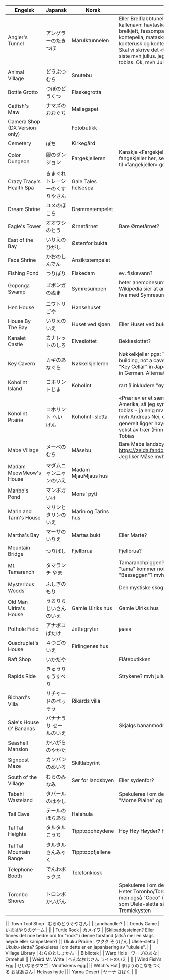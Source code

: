 | Engelsk                       | Japansk                          | Norsk               | Kommentar |
|-------------------------------|----------------------------------|---------------------|-----------|
| Angler's Tunnel               | アングラーのたきつぼ             | Marulktunnelen      |Eller Breiflabbtunellen? breiflabb har også mange andre kallenavn: havtaske, sjødævel, storkjeftkonge, ulke, breikjeft, fessompa, fessømpæ, fisksømpe, fissump, furusk, kontepella, mataskurk, pelekunter, pillekunter, ulk, konterusk og konteknor.        Jeg syns Ulketunnellen er best. Skal vi skrive det «tunnel» eller «tunell»? jeg foreslår det siste mvh julius. jeg foreslår tunnel fordi det er vanligst mvh tobias. Ok, mvh Julius|
| Animal Village                | どうぶつむら                     |    Snutebu   ||Dyrelandsbyen  Potebu Snutebu 
| Bottle Grotto                 | つぼのどうくつ                   | Flaskegrotta        ||
| Catfish's Maw                 | ナマズのおおぐち                 | Mallegapet          ||
| Camera Shop (DX Version only) |                                  | Fotobutikk          ||
| Cemetery                      | ぼち                             | Kirkegård           ||
| Color Dungeon                 | 服のダンジョン                   |       Fargekjelleren              | Kanskje «Fargekjelleren» er et greit ordspill på farge + fangekjeller her, selv om vi ikke skal oversette «dungeon» til «fangekjeller» generelt? mvh tobias |
| Crazy Tracy's Health Spa      | きまぐれトレーシーのくすりやさん | Gale Tales helsespa ||
| Dream Shrine                  | ユメのほこら                     | Drømmetempelet      ||
| Eagle's Tower                 | オオワシのとう                   |        Ørnetårnet             | Bare Ørnetårnet?|
| East of the Bay               | いりえのひがし                   | Østenfor bukta       ||
| Face Shrine                   | かおのしんでん                   | Ansiktstempelet     ||
| Fishing Pond                  | つりぼり                         | Fiskedam            |ev. fiskevann?|
| Goponga Swamp                 | ゴポンガのぬま                   | Symresumpen       | heter anemonesump og slimsump på andre språk. Wikipedia sier at anemoner er knollvekster i symreslekta, hva med Symresumpen? Det rimer fint mvh Julius|
| Hen House                     | ニワトリごや                     | Hønsehuset          ||
| House By The Bay              | いりえのいえ                     | Huset ved sjøen     | Eller Huset ved bukta? Huset ved havet? |
| Kanalet Castle                | カナレットのしろ                 |       Elveslottet         | Bekkeslottet? |
| Key Cavern                    | カギのあなぐら                   | Nøkkelkjelleren          | Nøkkelkjeller pga: The third dungeon, Key Cavern, is a brick building, not a cave. This may be a mistranslation; it's called "Key Cellar" in Japanese and French and "Devil's Mansion" in German. Alternativt Nøkkelhula |
| Koholint Island               | コホリントじま                   | Koholint                    |rart å inkludere "øya"?|
| Koholint Prairie              | コホリント へいげん              | Koholint-sletta     | «Prærie» er et særamerikansk begrep for slettene i Nord-Amerika, så jeg synes det skal hete Koholint-sletta mvh tobias - ja enig mvh julius. Hva med vidde. Koholint-vidda? mvh Andreas Nei, en vidde er et åpent fjellområde som generelt ligger høyere enn tregrensen og har begrenset vekst av trær (Finnmarksvidda, Hardangervidda, osv). mvh Tobias|
| Mabe Village                  | メーベのむら                     |            Måsebu      | Bare Mabe landsby? Eller Måke/Måse landsby? https://zelda.fandom.com/wiki/Mabe_Village#Nomenclature Jeg liker Måse mvh julius Mabe landsby  |
| Madam MeowMeow's House        | マダムニゃンニゃンのいえ         | Madam MjauMjaus hus                    ||
| Manbo's Pond                  | マンボガいけ                     |  Mons' pytt      ||
| Marin and Tarin's House       | マリンとタリンのいえ             | Marin og Tarins hus                    ||
| Martha's Bay                  | マーサのいりえ                   | Martas bukt         |Eller Marte?|
| Mountain Bridge               | つりばし                         |      Fjellbrua        |Fjellbrua?     |
| Mt. Tamaranch                 | タマランチ やま                  |                     | Tamaranchpiggen? Tamaranchtind? Tegogo-fjellet ... - "tama" kommer nok fra "egg". Hva med et ordspill på "Besseggen"? mvh Tobias |
| Mysterious Woods              | ふしぎのもり                     |                     | Den mystiske skogen |
| Old Man Ulrira's House        | うるりらじいさんのいえ           | Gamle Ulriks hus    | Gamle Ulriks hus|
| Pothole Field                 | アナボコばたけ                   | Jettegryter         |jaaaa|
| Quadruplet's House            | ４つごのいえ                     | Firlingenes hus     ||
| Raft Shop                     | いかだや                         |                     |Flåtebutikken|
| Rapids Ride                   | きゅうりゅうすべり               |                     | Strykene? mvh julius|
| Richard's Villa               | リチゃードのべっそう             | Rikards villa       ||
| Sale's House O' Bananas       | バナナうり セールのいえ          |                     | Skjalgs bananmodneri? |
| Seashell Mansion              | かいがらのやかた                 |                     ||
| Signpost Maze                 | カンバンのめいろ                 | Skiltlabyrint       ||
| South of the Village          | むらのみなみ                     | Sør for landsbyen   | Eller sydenfor? |
| Tabahl Wasteland              | タバールのはやし                 |                     | Spekuleres i om dette er en japanisering av "terrible". Heter "Morne Plaine" og "Fratzenwald" på andre språk. |
| Tail Cave                     | テールのほらあな                 | Halehula            ||
| Tal Tal Heights               | タルタル こうち                  | Tipptopphøydene     |Høy Høy Høyder? Her er jeg ganske blank mvh Julius|
| Tal Tal Mountain Range        | タルタル さんみゃく              | Tipptoppfjellene    ||
| Telephone Booth               | でんわボックス                   | Telefonkiosk        ||
| Toronbo Shores                | トロンボ かいがん                |                     | Spekuleres i om dette er en japanisering av "trombone". Heter Toronbo/Toronga "kyst" og "strand" på andre språk, men også "Coco" (kokosnøtt?). Hvis vi skal ende med "-le" som Ulele-sletta så kanskje Tromlebredden eller Tromlekysten
 |
| Town Tool Shop                | むらのどうぐやさん               |          | Landhandler? |
| Trendy Game                   | いまはやりのゲーム               |                     ||
| Turtle Rock                   | カメイワ                         | |Skilpaddesteinen? Eller finnes det noe bedre ord for "rock" i denne forstand (altså mer en slags høyde eller kampestein?) |
| Ukuku Prairie                 | ウクク そうげん                  |  Ulele-sletta        | Ukuku-sletta? Spekuleres i om dette er en japanisering av "ukulele". |
| Village Library               | むらのとしょかん                 |                     | Bibliotek |
| Warp Hole                     | ワープのあな                     | Ormehull         ||
| Weird Mr. Write               | へんなおじさん ライトのいえ      |                     ||
| Wind Fish's Egg               | せいなるタマゴ                   | Vindfiskens egg     ||
| Witch's Hut                   | まほうのこなをつくる おばあさん  | Heksas hytte        ||
| Yarna Desert                  | ヤーナ さばく                    |                     ||
